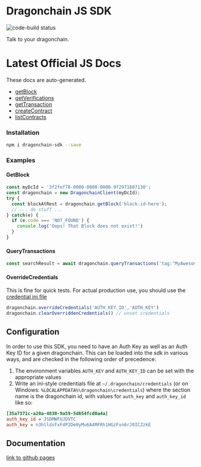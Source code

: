# Dragonchain JS SDK
![code-build status](https://codebuild.us-west-2.amazonaws.com/badges?uuid=eyJlbmNyeXB0ZWREYXRhIjoiUFpHWHVOTHpQSHo4T3ZHSjBUT3JZQ0kzRHBybUFvbCt4WjB6MHFhY2F1dmxPTU1mUUZUYXk4d0QzTXpUMzhRek9sZ2dLclkwcTVjTEpJaElUN3cxQUdjPSIsIml2UGFyYW1ldGVyU3BlYyI6Ik56K0RLUFUxVnhpUHNCNWoiLCJtYXRlcmlhbFNldFNlcmlhbCI6MX0%3D&branch=master)

Talk to your dragonchain.

# Latest Official JS Docs
These docs are auto-generated.
* [getBlock](https://docs.dragonchain.com/dragonchain-sdk-node/latest/classes/dragonchainclient.html#getblock)
* [getVerifications](https://docs.dragonchain.com/dragonchain-sdk-node/latest/classes/dragonchainclient.html#getverifications)
* [getTransaction](https://docs.dragonchain.com/dragonchain-sdk-node/latest/classes/dragonchainclient.html#getTransaction)
* [createContract](https://docs.dragonchain.com/dragonchain-sdk-node/latest/classes/dragonchainclient.html#createContract)
* [listContracts](https://docs.dragonchain.com/dragonchain-sdk-node/latest/classes/dragonchainclient.html#listContracts)

### Installation
```bash
npm i dragonchain-sdk --save
```

### Examples
#### GetBlock
```javascript
const myDcId = '3f2fef78-0000-0000-0000-9f2971607130';
const dragonchain = new DragonchainClient(myDcId);
try {
  const blockAtRest = dragonchain.getBlock('block-id-here');
  // ... do stuff ...
} catch(e) {
  if (e.code === 'NOT_FOUND') {
    console.log('Oops! That Block does not exist!')
  }
}
```

#### QueryTransactions
```javascript
const searchResult = await dragonchain.queryTransactions('tag:"MyAwesomeTransactionTag"')
```

#### OverrideCredentials
This is fine for quick tests. For actual production use, you should use the [credential ini file](#configuration)
```javascript
dragonchain.overrideCredentials('AUTH_KEY_ID','AUTH_KEY')
dragonchain.clearOverriddenCredentials() // unset credentials
```
## Configuration

In order to use this SDK, you need to have an Auth Key as well as an Auth Key ID for a given dragonchain.
This can be loaded into the sdk in various ways, and are checked in the following order of precedence:

1. The environment variables `AUTH_KEY` and `AUTH_KEY_ID` can be set with the appropriate values
1. Write an ini-style credentials file at `~/.dragonchain/credentials` (or on Windows: `%LOCALAPPDATA%\dragonchain\credentials`) where the section name is the dragonchain id, with values for `auth_key` and `auth_key_id` like so:

```ini
[35a7371c-a20a-4830-9a59-5d654fcd0a4a]
auth_key_id = JSDMWFUJDVTC
auth_key = n3hlldsFxFdP2De0yMu6A4MFRh1HGzFvn6rJ0ICZzkE
```


## Documentation
[link to github pages]()



